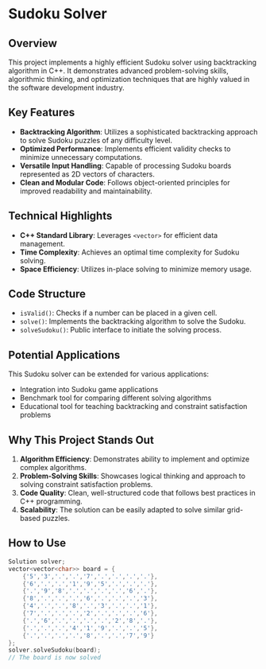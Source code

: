 # Sudoku Solver

## Overview

This project implements a highly efficient Sudoku solver using backtracking algorithm in C++. It demonstrates advanced problem-solving skills, algorithmic thinking, and optimization techniques that are highly valued in the software development industry.

## Key Features

- **Backtracking Algorithm**: Utilizes a sophisticated backtracking approach to solve Sudoku puzzles of any difficulty level.
- **Optimized Performance**: Implements efficient validity checks to minimize unnecessary computations.
- **Versatile Input Handling**: Capable of processing Sudoku boards represented as 2D vectors of characters.
- **Clean and Modular Code**: Follows object-oriented principles for improved readability and maintainability.

## Technical Highlights

- **C++ Standard Library**: Leverages `<vector>` for efficient data management.
- **Time Complexity**: Achieves an optimal time complexity for Sudoku solving.
- **Space Efficiency**: Utilizes in-place solving to minimize memory usage.

## Code Structure

- `isValid()`: Checks if a number can be placed in a given cell.
- `solve()`: Implements the backtracking algorithm to solve the Sudoku.
- `solveSudoku()`: Public interface to initiate the solving process.

## Potential Applications

This Sudoku solver can be extended for various applications:

- Integration into Sudoku game applications
- Benchmark tool for comparing different solving algorithms
- Educational tool for teaching backtracking and constraint satisfaction problems

## Why This Project Stands Out

1. **Algorithm Efficiency**: Demonstrates ability to implement and optimize complex algorithms.
2. **Problem-Solving Skills**: Showcases logical thinking and approach to solving constraint satisfaction problems.
3. **Code Quality**: Clean, well-structured code that follows best practices in C++ programming.
4. **Scalability**: The solution can be easily adapted to solve similar grid-based puzzles.

## How to Use

```cpp
Solution solver;
vector<vector<char>> board = {
    {'5','3','.','.','7','.','.','.','.'},
    {'6','.','.','1','9','5','.','.','.'},
    {'.','9','8','.','.','.','.','6','.'},
    {'8','.','.','.','6','.','.','.','3'},
    {'4','.','.','8','.','3','.','.','1'},
    {'7','.','.','.','2','.','.','.','6'},
    {'.','6','.','.','.','.','2','8','.'},
    {'.','.','.','4','1','9','.','.','5'},
    {'.','.','.','.','8','.','.','7','9'}
};
solver.solveSudoku(board);
// The board is now solved
```
